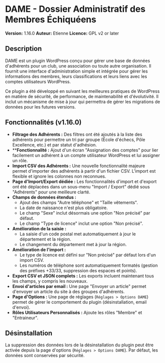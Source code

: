 # DAME - Dossier Administratif des Membres Échiquéens

**Version:** 1.16.0
**Auteur:** Etienne
**Licence:** GPL v2 or later

## Description

DAME est un plugin WordPress conçu pour gérer une base de données d'adhérents pour un club, une association ou toute autre organisation. Il fournit une interface d'administration simple et intégrée pour gérer les informations des membres, leurs classifications et leurs liens avec les comptes utilisateurs WordPress.

Ce plugin a été développé en suivant les meilleures pratiques de WordPress en matière de sécurité, de performance, de maintenabilité et d'évolutivité. Il inclut un mécanisme de mise à jour qui permettra de gérer les migrations de données pour les futures versions.

## Fonctionnalités (v1.16.0)

*   **Filtrage des Adhérents :** Des filtres ont été ajoutés à la liste des adhérents pour permettre un tri par groupe (École d'échecs, Pôle Excellence, etc.) et par statut d'adhésion.
*   ****Fonctionnalité :** Ajout d'un écran "Assignation des comptes" pour lier facilement un adhérent à un compte utilisateur WordPress et lui assigner un rôle.
*   **Import CSV des Adhérents :** Une nouvelle fonctionnalité majeure permet d'importer des adhérents à partir d'un fichier CSV. L'import est flexible et ignore les colonnes non reconnues.
*   **Page d'Import/Export dédiée :** Les fonctionnalités d'import et d'export ont été déplacées dans un sous-menu "Import / Export" dédié sous "Adhérents" pour une meilleure clarté.
*   **Champs de données étendus :**
    *   Ajout des champs "Autre téléphone" et "Taille vêtements".
    *   La date de naissance n'est plus obligatoire.
    *   Le champ "Sexe" inclut désormais une option "Non précisé" par défaut.
    *   Le champ "Type de licence" inclut une option "Non précisé".
*   **Amélioration de la saisie :**
    *   La saisie d'un code postal met automatiquement à jour le département et la région.
    *   Le changement du département met à jour la région.
*   **Amélioration de l'import :**
    *   Le type de licence est défini sur "Non précisé" par défaut lors d'un import CSV.
    *   Les numéros de téléphone sont automatiquement formatés (gestion des préfixes +33/33, suppression des espaces et points).
*   **Export CSV et JSON complets :** Les exports incluent maintenant tous les champs, y compris les nouveaux.
*   **Envoi d'articles par email :** Une page "Envoyer un article" permet d'envoyer un article du site à des groupes d'adhérents.
*   **Page d'Options :** Une page de réglages (`Réglages > Options DAME`) permet de gérer le comportement du plugin (désinstallation, email d'envoi).
*   **Rôles Utilisateurs Personnalisés :** Ajoute les rôles "Membre" et "Entraineur".

## Désinstallation

La suppression des données lors de la désinstallation du plugin peut être activée depuis la page d'options (`Réglages > Options DAME`). Par défaut, les données sont conservées par sécurité.
